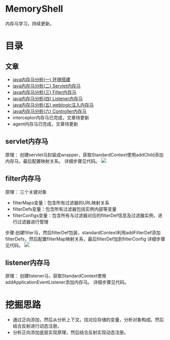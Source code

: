 # MemoryShell
内存马学习，持续更新。


# 目录

## 文章
- [java内存马分析(一) 环境搭建](https://mp.weixin.qq.com/s/4Bz6UQzC6SEnjSPC4W5fyQ)
- [java内存马分析(二) Servlet内存马](https://mp.weixin.qq.com/s/VLc5TmTAuCttS_DhUSdBuw)
- [java内存马分析(三) Filter内存马](https://mp.weixin.qq.com/s/OWH42PojsFGO4fHSsUJhnw)
- [java内存马分析(四) Listener内存马](https://mp.weixin.qq.com/s/wNa8kR1t1KmyhItC_GmGQA)
- [java内存马分析(五) weblogic注入内存马](https://mp.weixin.qq.com/s/2sxsJKwhzxJsYrcEQRZ6Yg)
- [java内存马分析(六) Controller内存马](https://www.freebuf.com/articles/web/327633.html)
- interceptor内存马已完成，文章待更新
- agent内存马已完成，文章待更新

## servlet内存马
原理：
创建servlet马封装成wrapper，获取StandardContext使用addChild添加内存马，最后配置映射关系。
详细步骤见代码。
![](img/servlet.png)

## filter内存马
原理： 
三个关键对象
- filterMaps变量：包含所有过滤器的URL映射关系
- filterDefs变量：包含所有过滤器包括实例内部等变量
- filterConfigs变量：包含所有与过滤器对应的filterDef信息及过滤器实例，进行过滤器进行管理   
 
步骤:创建filter马，然后filterDef包装，standardContext利用addFilterDef添加filterDefs，然后配置filterMap映射关系，最后filterDef加到filterConfig
详细步骤见代码。
![](img/filter.png)

## listener内存马
原理：
创建listener马，获取StandardContext使用addApplicationEventListener添加内存马。
详细步骤见代码。

# 挖掘思路
- 通过正向添加，然后从分析上下文。找对应存储的变量，分析对象构成。然后结合反射进行动态注册。
- 分析正向添加底层实现原理，然后结合反射实现动态注册。
